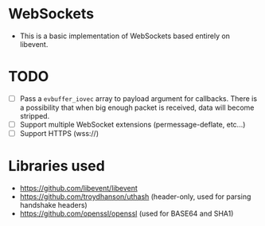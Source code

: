 # WebSockets
- This is a basic implementation of WebSockets based entirely on libevent.
# TODO
- [ ] Pass a `evbuffer_iovec` array to payload argument for callbacks. There is a possibility that when big enough packet is received, data will become stripped.
- [ ] Support multiple WebSocket extensions (permessage-deflate, etc...)
- [ ] Support HTTPS (wss://)
# Libraries used
- https://github.com/libevent/libevent
- https://github.com/troydhanson/uthash (header-only, used for parsing handshake headers)
- https://github.com/openssl/openssl (used for BASE64 and SHA1)